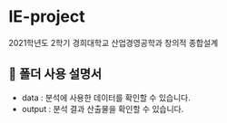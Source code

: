 # IE-project
2021학년도 2학기 경희대학교 산업경영공학과 창의적 종합설계



## :vertical_traffic_light: 폴더 사용 설명서

- data : 분석에 사용한 데이터를 확인할 수 있습니다.
- output : 분석 결과 산출물을 확인할 수 있습니다.

